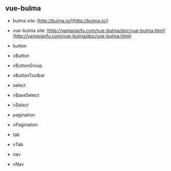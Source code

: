 ## vue-bulma

* bulma site: [http://bulma.io/](http://bulma.io/)
* vue-bulma site: [http://yangxiaofu.com/vue-bulma/doc/vue-bulma.html](http://yangxiaofu.com/vue-bulma/doc/vue-bulma.html)

* button
 * vButton
 * vButtonGroup
 * vButtonToolbar

* select
 * vBaseSelect
 * vSelect

* pagination
 * vPagination

* tab
 * vTab

* nav
 * vNav